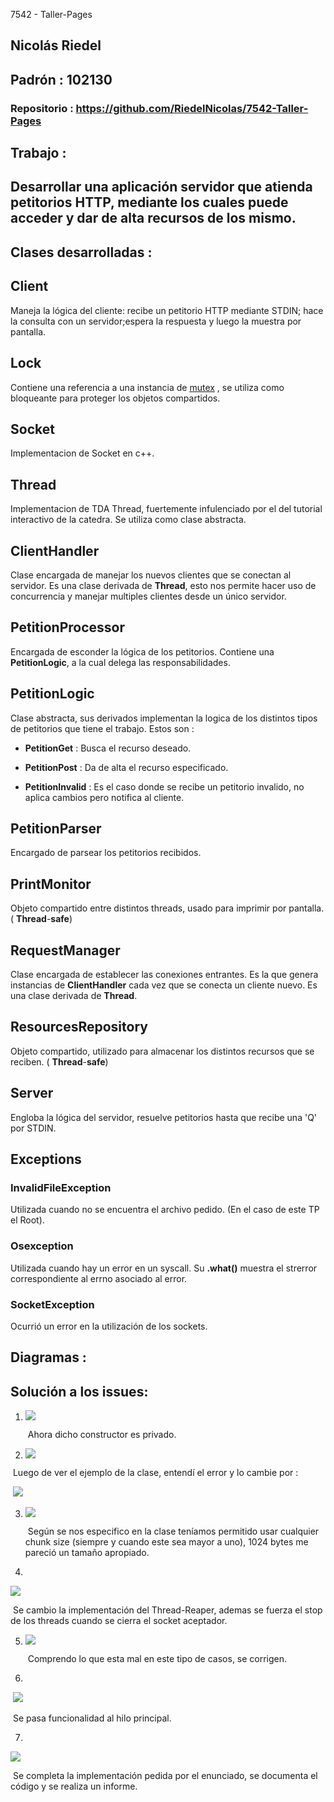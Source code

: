  7542 - Taller-Pages

## Nicolás Riedel

## Padrón : 102130

### Repositorio : https://github.com/RiedelNicolas/7542-Taller-Pages



## Trabajo :

## Desarrollar una aplicación servidor que atienda petitorios HTTP, mediante los cuales puede acceder y dar de alta recursos de los mismo.



## Clases desarrolladas :

## Client

Maneja la lógica del cliente: recibe un petitorio HTTP mediante STDIN; hace la consulta con un servidor;espera la respuesta y luego la muestra por pantalla.

## Lock

Contiene una referencia  a una instancia de  [mutex](http://www.cplusplus.com/reference/mutex/mutex/) , se utiliza como bloqueante para proteger los objetos compartidos.

## Socket

Implementacion de Socket en c++.

## Thread

Implementacion de TDA Thread, fuertemente infulenciado por el del tutorial interactivo de la catedra. Se utiliza como clase abstracta. 

## ClientHandler

Clase encargada de manejar los nuevos clientes que se conectan al servidor. Es una clase derivada de **Thread**, esto nos permite hacer uso de concurrencia y manejar multiples clientes desde un único servidor.

## PetitionProcessor

Encargada de esconder la lógica de los petitorios. Contiene una  **PetitionLogic**, a la cual delega las responsabilidades. 

## PetitionLogic

Clase abstracta, sus derivados implementan la logica de los distintos tipos de petitorios que tiene el trabajo. Estos son : 

- **PetitionGet** :  Busca el recurso deseado.

- **PetitionPost** : Da de alta el recurso especificado.

- **PetitionInvalid** : Es el caso donde se recibe un petitorio invalido, no aplica cambios pero notifica al cliente.

  

## PetitionParser

Encargado de parsear los petitorios recibidos.

## PrintMonitor

Objeto compartido entre distintos threads, usado para imprimir por pantalla. ( **Thread**-**safe**)

## RequestManager

Clase encargada de establecer las conexiones entrantes. Es la que genera instancias de **ClientHandler** cada vez que se conecta un cliente nuevo. Es una clase derivada de  **Thread**.

## **ResourcesRepository**

Objeto compartido, utilizado para almacenar los distintos recursos que se reciben.  ( **Thread**-**safe**)

## **Server**

Engloba la lógica del servidor, resuelve petitorios hasta que recibe una 'Q' por STDIN.

## Exceptions

### InvalidFileException

Utilizada cuando no se encuentra el archivo pedido. (En el caso de este TP el Root).

### Osexception

Utilizada cuando hay un error en un syscall.  Su **.what()** muestra el strerror correspondiente al errno asociado al error. 

### SocketException

Ocurrió un error en la utilización de los sockets.

## Diagramas :



## Solución a los issues:

1. ![](img/Issue1.png)

   ​		Ahora dicho constructor es privado.

2.   ![](img/Issue2.png)

   ​	                             Luego de ver el ejemplo de la clase, entendí el error y lo cambie por :  

   ​                             	![](img/solucion2.png)
   
   
   
3. ![](img/issue3.png)

   ​				Según se nos especifico en la clase teníamos permitido usar cualquier chunk size (siempre  y cuando este sea mayor a uno), 1024 bytes me pareció un tamaño  apropiado.

4.

![](img/issue4.png)

​								Se cambio la implementación del Thread-Reaper, ademas se fuerza el stop de los threads cuando se cierra el socket aceptador. 

5. ![](img/issue5.png)

   ​					Comprendo lo que esta mal en este tipo de casos, se corrigen.

   

6.

​							 ![](img/issue6.png)

​							Se pasa funcionalidad al hilo principal.

7.

![](img/issueFinal.png)

​					Se completa la implementación pedida por el enunciado, se documenta el código y se realiza un informe.